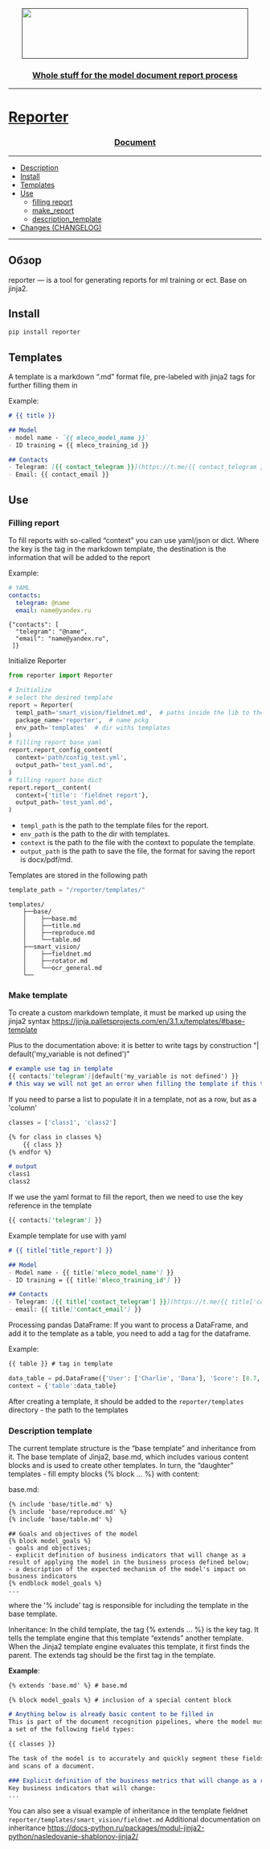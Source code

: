 <div align="center">
<a href="">
  <img width="450" height="100" src="title.png">
<a href="">
<h3>Whole stuff for the model document report process</h4>
</div>

----
# Reporter

<div align="center">
<h3>Document </h3>
</div>

----
- [Description](#overview)
- [Install](#install)
- [Templates](#configs)
- [Use](#usage)
  - [filling report](#report)
  - [make_report](#make_template)
  - [description_template](#templates)
- [Changes (CHANGELOG)](./CHANGELOG.md)
----

<h2 id="overview">Обзор</h2>

reporter — is a tool for generating reports for ml training or ect.
Base on jinja2.


<h2 id="install">Install</h2>

```bash
pip install reporter 
```

<h2 id="configs">Templates</h2>
A template is a markdown “.md” format file, pre-labeled with jinja2 tags for further filling them in

Example:
```markdown
# {{ title }}

## Model
- model name - `{{ mleco_model_name }}`
- ID training = {{ mleco_training_id }}

## Contacts
- Telegram: [{{ contact_telegram }}](https://t.me/{{ contact_telegram }})
- Email: {{ contact_email }}
```


<h2 id="usage">Use</h2>
<h3 id="report">Filling report</h3>
To fill reports with so-called “context” you can use yaml/json or dict.
Where the key is the tag in the markdown template, the destination is the information that will be added to the report

Example:
``` yaml
# YAML
contacts:
  telegram: @name
  email: name@yandex.ru
```

``` dict
{"contacts": [
  "telegram": "@name",
  "email": "name@yandex.ru",
 ]}
```

Initialize Reporter

```python
from reporter import Reporter

# Initialize
# select the desired template
report = Reporter(
  templ_path='smart_vision/fieldnet.md',  # paths inside the lib to the template
  package_name='reporter',  # name pckg
  env_path='templates'  # dir withs templates
)
# filling report base yaml
report.report_config_content(
  context='path/config_test.yml',
  output_path='test_yaml.md',
)
# filling report base dict
report.report__content(
  context={'title': 'fieldnet report'},
  output_path='test_yaml.md',
)
```
- `templ_path` is the path to the template files for the report.
- `env_path` is the path to the dir with templates.
- `context` is the path to the file with the context to populate the template.
- `output_path` is the path to save the file, the format for saving the report is docx/pdf/md.

Templates are stored in the following path
```python
template_path = "/reporter/templates/"
```
```
templates/
    ├──base/
    │    ├──base.md
    │    ├──title.md
    │    ├──reproduce.md
    │    └──table.md
    ├──smart_vision/
    │    ├──fieldnet.md
    │    ├──rotator.md
    │    └──ocr_general.md
    └── 
```

<h3 id="make_template">Make template</h3>

To create a custom markdown template, it must be marked up using the jinja2 syntax
https://jinja.palletsprojects.com/en/3.1.x/templates/#base-template

Plus to the documentation above:
it is better to write tags by construction "| default('my_variable is not defined')"
```markdown
# example use tag in template
{{ contacts['telegram']|default('my_variable is not defined') }}
# this way we will not get an error when filling the template if this tag is not in the config.
```
If you need to parse a list to populate it in a template, not as a row, but as a 'column'

```python
classes = ['class1', 'class2']
```
```markdown
{% for class in classes %}
    {{ class }}
{% endfor %}

# output
class1
class2
```
If we use the yaml format to fill the report, then we need to use the key reference in the template
```markdown
{{ contacts['telegram'] }}
```
Example template for use with yaml
```markdown
# {{ title['title_report'] }}

## Model
- Model name - {{ title['mleco_model_name'] }}
- ID training = {{ title['mleco_training_id'] }}

## Contacts
- Telegram: [{{ title['contact_telegram'] }}](https://t.me/{{ title['contact_telegram'] }})
- email: {{ title['contact_email'] }}
```
Processing pandas DataFrame:
If you want to process a DataFrame, and add it to the template as a table, you need to add a tag for the dataframe.

Example:
```markdown
{{ table }} # tag in template
```
```python
data_table = pd.DataFrame({'User': ['Charlie', 'Dana'], 'Score': [8.7, 9.3]})
context = {'table':data_table}
```

After creating a template, it should be added to the `reporter/templates` directory - the path to the templates

<h3 id="templates">Description template</h3>
The current template structure is the “base template” and inheritance from it.
The base template of Jinja2, base.md, which includes various content blocks and is used to create other templates.
In turn, the “daughter” templates - fill empty blocks {% block ... %} with content:

base.md:
```markdown
{% include 'base/title.md' %}
{% include 'base/reproduce.md' %}
{% include 'base/table.md' %}
```
```
## Goals and objectives of the model
{% block model_goals %}
- goals and objectives;
- explicit definition of business indicators that will change as a result of applying the model in the business process defined below;
- a description of the expected mechanism of the model's impact on business indicators
{% endblock model_goals %}
...

```
where the '% include' tag is responsible for including the template in the base template.

Inheritance:
In the child template, the tag {% extends ... %} is the key tag. It tells the template engine that this template “extends” another template. When the Jinja2 template engine evaluates this template, it first finds the parent. The extends tag should be the first tag in the template.

**Example**:
```markdown
{% extends 'base.md' %} # base.md

{% block model_goals %} # inclusion of a special content block

# Anything below is already basic content to be filled in
This is part of the document recognition pipelines, where the model must find and classify a 
a set of the following field types:

{{ classes }}

The task of the model is to accurately and quickly segment these fields in photographs 
and scans of a document.

### Explicit definition of the business metrics that will change as a result of applying the model to a specific business process.
Key business indicators that will change:
...
```
You can also see a visual example of inheritance in the template fieldnet ```reporter/templates/smart_vision/fieldnet.md```
Additional documentation on inheritance
https://docs-python.ru/packages/modul-jinja2-python/nasledovanie-shablonov-jinja2/